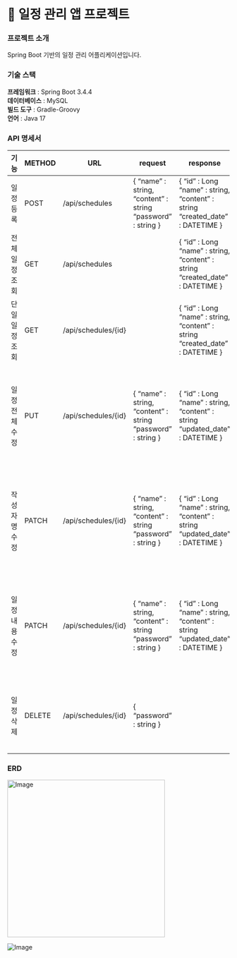 # 📌 일정 관리 앱 프로젝트

### 프로젝트 소개
Spring Boot 기반의 일정 관리 어플리케이션입니다.

### 기술 스택
**프레임워크** : Spring Boot 3.4.4<br>
**데이터베이스** : MySQL <br>
**빌드 도구** : Gradle-Groovy<br>
**언어** : Java 17 <br>

### API 명세서
<body>

기능 | METHOD | URL | request | response | 상태코드
-- | -- | -- | -- | -- | --
일정 등록 | POST | /api/schedules | { “name” : string, “content” : string “password” : string } | { “id” : Long “name” : string, “content” : string “created_date” : DATETIME } | 201 Created : 등록 성공
전체 일정 조회 | GET | /api/schedules |   | { “id” : Long “name” : string, “content” : string “created_date” : DATETIME } | 200 OK : 조회 성공
단일 일정 조회 | GET | /api/schedules/{id} |   | { “id” : Long “name” : string, “content” : string “created_date” : DATETIME } | 200 OK : 조회 성공 404 NotFound : 조회 실패
일정 전체 수정 | PUT | /api/schedules/{id} | { “name” : string, “content” : string “password” : string } | { “id” : Long “name” : string, “content” : string “updated_date” : DATETIME } | 200 OK : 수정 성공 404 NotFound : 수정 실패 , 해당 식별자가 존재하지 않는 경우 400 BadRequest : 수정 실패, 필수값 없음
작성자명 수정 | PATCH | /api/schedules/{id} | { “name” : string, “content” : string “password” : string } | { “id” : Long “name” : string, “content” : string “updated_date” : DATETIME } | 200 OK : 수정 성공 404 NotFound : 수정 실패 , 해당 식별자가 존재하지 않는 경우 400 BadRequest : 수정 실패, 필수값 없음
일정 내용 수정 | PATCH | /api/schedules/{id} | { “name” : string, “content” : string “password” : string } | { “id” : Long “name” : string, “content” : string “updated_date” : DATETIME } | 200 OK : 수정 성공 404 NotFound : 수정 실패 , 해당 식별자가 존재하지 않는 경우 400 BadRequest : 수정 실패, 필수값 없음
일정 삭제 | DELETE | /api/schedules/{id} | { “password” : string } |   | 200 OK : 삭제 성공  404 NotFound : 삭제 실패, 해당 식별자가 존재하지 않는 경우


</body>
</html>



### ERD
<img width="357" alt="Image" src="https://github.com/user-attachments/assets/0f625329-ef27-420b-8694-e5bfa1854571" />


![Image](https://github.com/user-attachments/assets/50099cab-3027-43fc-979b-b6c6737d2420)




